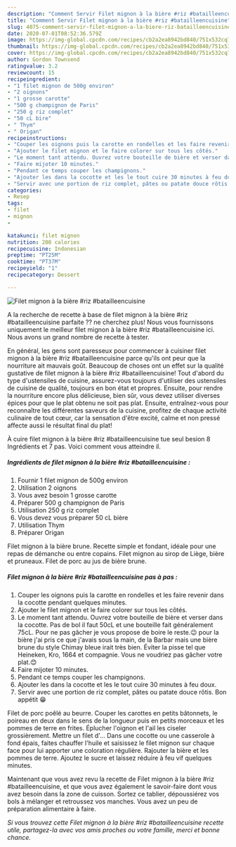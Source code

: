 ```yaml
---
description: "Comment Servir Filet mignon à la bière #riz #batailleencuisine"
title: "Comment Servir Filet mignon à la bière #riz #batailleencuisine"
slug: 4075-comment-servir-filet-mignon-a-la-biere-riz-batailleencuisine
date: 2020-07-01T08:52:36.579Z
image: https://img-global.cpcdn.com/recipes/cb2a2ea8942bd840/751x532cq70/filet-mignon-a-la-biere-riz-batailleencuisine-photo-principale-de-la-recette.jpg
thumbnail: https://img-global.cpcdn.com/recipes/cb2a2ea8942bd840/751x532cq70/filet-mignon-a-la-biere-riz-batailleencuisine-photo-principale-de-la-recette.jpg
cover: https://img-global.cpcdn.com/recipes/cb2a2ea8942bd840/751x532cq70/filet-mignon-a-la-biere-riz-batailleencuisine-photo-principale-de-la-recette.jpg
author: Gordon Townsend
ratingvalue: 3.2
reviewcount: 15
recipeingredient:
- "1 filet mignon de 500g environ"
- "2 oignons"
- "1 grosse carotte"
- "500 g champignon de Paris"
- "250 g riz complet"
- "50 cL bire"
- " Thym"
- " Origan"
recipeinstructions:
- "Couper les oignons puis la carotte en rondelles et les faire revenir dans la cocotte pendant quelques minutes."
- "Ajouter le filet mignon et le faire colorer sur tous les côtés."
- "Le moment tant attendu. Ouvrez votre bouteille de bière et verser dans la cocotte. Pas de bol il faut 50cL et une bouteille fait généralement 75cL. Pour ne pas gâcher je vous propose de boire le reste.😉 pour la bière j&#39;ai pris ce que j&#39;avais sous la main, de la Barbar mais une bière brune du style Chimay bleue irait très bien. Éviter la pisse tel que Heineken, Kro, 1664 et compagnie. Vous ne voudriez pas gâcher votre plat.😊"
- "Faire mijoter 10 minutes."
- "Pendant ce temps couper les champignons."
- "Ajouter les dans la cocotte et les le tout cuire 30 minutes à feu doux."
- "Servir avec une portion de riz complet, pâtes ou patate douce rôtis. Bon appétit 😁"
categories:
- Resep
tags:
- filet
- mignon
- 

katakunci: filet mignon  
nutrition: 208 calories
recipecuisine: Indonesian
preptime: "PT25M"
cooktime: "PT37M"
recipeyield: "1"
recipecategory: Dessert

---
```



![Filet mignon à la bière #riz #batailleencuisine](https://img-global.cpcdn.com/recipes/cb2a2ea8942bd840/751x532cq70/filet-mignon-a-la-biere-riz-batailleencuisine-photo-principale-de-la-recette.jpg)

A la recherche de recette à base de filet mignon à la bière #riz #batailleencuisine parfaite ?? ne cherchez plus! Nous vous fournissons uniquement le meilleur filet mignon à la bière #riz #batailleencuisine ici. Nous avons un grand nombre de recette à tester.

En général, les gens sont paresseux pour commencer à cuisiner filet mignon à la bière #riz #batailleencuisine parce qu'ils ont peur que la nourriture ait mauvais goût. Beaucoup de choses ont un effet sur la qualité gustative de filet mignon à la bière #riz #batailleencuisine! Tout d'abord du type d'ustensiles de cuisine, assurez-vous toujours d'utiliser des ustensiles de cuisine de qualité, toujours en bon état et propres. Ensuite, pour rendre la nourriture encore plus délicieuse, bien sûr, vous devez utiliser diverses épices pour que le plat obtenu ne soit pas plat. Ensuite, entraînez-vous pour reconnaître les différentes saveurs de la cuisine, profitez de chaque activité culinaire de tout cœur, car la sensation d'être excité, calme et non pressé affecte aussi le résultat final du plat!

<!--inarticleads1-->

À cuire filet mignon à la bière #riz #batailleencuisine tue seul besion 8 Ingrédients et 7 pas. Voici comment vous atteindre il.

##### Ingrédients de filet mignon à la bière #riz #batailleencuisine :

1. Fournir 1 filet mignon de 500g environ
1. Utilisation 2 oignons
1. Vous avez besoin 1 grosse carotte
1. Préparer 500 g champignon de Paris
1. Utilisation 250 g riz complet
1. Vous devez vous préparer 50 cL bière
1. Utilisation  Thym
1. Préparer  Origan


Filet mignon à la bière brune. Recette simple et fondant, idéale pour une repas de démanche ou entre copains. Filet mignon au sirop de Liège, bière et pruneaux. Filet de porc au jus de bière brune. 

<!--inarticleads2-->

##### Filet mignon à la bière #riz #batailleencuisine pas à pas :

1. Couper les oignons puis la carotte en rondelles et les faire revenir dans la cocotte pendant quelques minutes.
1. Ajouter le filet mignon et le faire colorer sur tous les côtés.
1. Le moment tant attendu. Ouvrez votre bouteille de bière et verser dans la cocotte. Pas de bol il faut 50cL et une bouteille fait généralement 75cL. Pour ne pas gâcher je vous propose de boire le reste.😉 pour la bière j&#39;ai pris ce que j&#39;avais sous la main, de la Barbar mais une bière brune du style Chimay bleue irait très bien. Éviter la pisse tel que Heineken, Kro, 1664 et compagnie. Vous ne voudriez pas gâcher votre plat.😊
1. Faire mijoter 10 minutes.
1. Pendant ce temps couper les champignons.
1. Ajouter les dans la cocotte et les le tout cuire 30 minutes à feu doux.
1. Servir avec une portion de riz complet, pâtes ou patate douce rôtis. Bon appétit 😁


Filet de porc poêlé au beurre. Couper les carottes en petits bâtonnets, le poireau en deux dans le sens de la longueur puis en petits morceaux et les pommes de terre en frites. Éplucher l&#39;oignon et l&#39;ail les ciseler grossièrement. Mettre un filet d&#39;… Dans une cocotte ou une casserole à fond épais, faites chauffer l&#39;huile et saisissez le filet mignon sur chaque face pour lui apporter une coloration régulière. Rajouter la bière et les pommes de terre. Ajoutez le sucre et laissez réduire à feu vif quelques minutes. 

<!--inarticleads1-->

<p>
Maintenant que vous avez revu la recette de Filet mignon à la bière #riz #batailleencuisine, et que vous avez également le savoir-faire dont vous avez besoin dans la zone de cuisson. Sortez ce tablier, dépoussiérez vos bols à mélanger et retroussez vos manches. Vous avez un peu de préparation alimentaire à faire.
</p>

<p>
<i>Si vous trouvez cette Filet mignon à la bière #riz #batailleencuisine recette utile, partagez-la avec vos amis proches ou votre famille, merci et bonne chance.</i>
</p>
